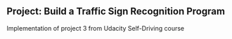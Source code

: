 ## Project: Build a Traffic Sign Recognition Program

Implementation of project 3 from Udacity Self-Driving course
